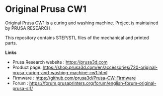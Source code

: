 # Original Prusa CW1


Original Prusa CW1 is a curing and washing machine. Project is maintained by PRUSA RESEARCH.


This repository contains STEP/STL files of the mechanical and printed parts.

**Links**

 * Prusa Research website : https://prusa3d.com
 * Product page: https://shop.prusa3d.com/en/accessories/720-original-prusa-curing-and-washing-machine-cw1.html
 * Firmware : https://github.com/prusa3d/Prusa-CW-Firmware
 * Forum : https://forum.prusaprinters.org/forum/english-forum-original-prusa-sl1/
